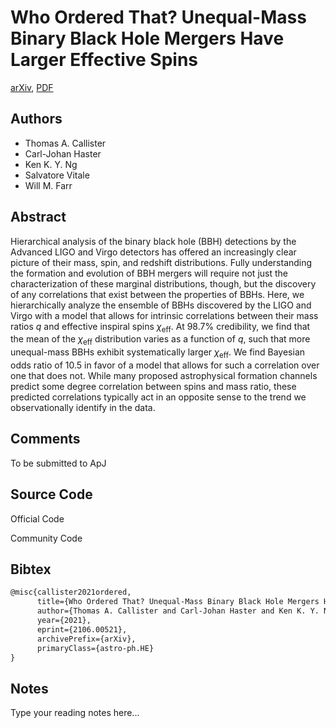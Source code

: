 
# Who Ordered That? Unequal-Mass Binary Black Hole Mergers Have Larger Effective Spins

[arXiv](https://arxiv.org/abs/2106.0521), [PDF](https://arxiv.org/pdf/2106.0521.pdf)

## Authors

- Thomas A. Callister
- Carl-Johan Haster
- Ken K. Y. Ng
- Salvatore Vitale
- Will M. Farr

## Abstract

Hierarchical analysis of the binary black hole (BBH) detections by the Advanced LIGO and Virgo detectors has offered an increasingly clear picture of their mass, spin, and redshift distributions. Fully understanding the formation and evolution of BBH mergers will require not just the characterization of these marginal distributions, though, but the discovery of any correlations that exist between the properties of BBHs. Here, we hierarchically analyze the ensemble of BBHs discovered by the LIGO and Virgo with a model that allows for intrinsic correlations between their mass ratios $q$ and effective inspiral spins $\chi_\mathrm{eff}$. At $98.7\%$ credibility, we find that the mean of the $\chi_\mathrm{eff}$ distribution varies as a function of $q$, such that more unequal-mass BBHs exhibit systematically larger $\chi_\mathrm{eff}$. We find Bayesian odds ratio of $10.5$ in favor of a model that allows for such a correlation over one that does not. While many proposed astrophysical formation channels predict some degree correlation between spins and mass ratio, these predicted correlations typically act in an opposite sense to the trend we observationally identify in the data.

## Comments

To be submitted to ApJ

## Source Code

Official Code



Community Code



## Bibtex

```tex
@misc{callister2021ordered,
      title={Who Ordered That? Unequal-Mass Binary Black Hole Mergers Have Larger Effective Spins}, 
      author={Thomas A. Callister and Carl-Johan Haster and Ken K. Y. Ng and Salvatore Vitale and Will M. Farr},
      year={2021},
      eprint={2106.00521},
      archivePrefix={arXiv},
      primaryClass={astro-ph.HE}
}
```

## Notes

Type your reading notes here...

